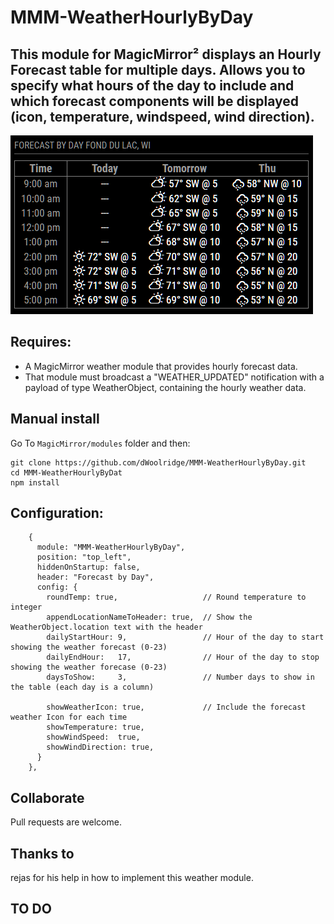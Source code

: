 # MMM-WeatherHourlyByDay
## This module for MagicMirror² displays an Hourly Forecast table for multiple days.  Allows you to specify what hours of the day to include and which forecast components will be displayed (icon, temperature, windspeed, wind direction).

![Screen shot](images/WeatherHourlyByDay.png)

## Requires:
- A MagicMirror weather module that provides hourly forecast data.
- That module must broadcast a "WEATHER_UPDATED" notification with a payload of type WeatherObject, containing the hourly weather data.


## Manual install
Go To ```MagicMirror/modules``` folder and then:
```
git clone https://github.com/dWoolridge/MMM-WeatherHourlyByDay.git
cd MMM-WeatherHourlyByDat
npm install
```
## Configuration:
```
    {
      module: "MMM-WeatherHourlyByDay",
      position: "top_left",
      hiddenOnStartup: false,
      header: "Forecast by Day",
      config: {
        roundTemp: true,                   // Round temperature to integer
        appendLocationNameToHeader: true,  // Show the WeatherObject.location text with the header
        dailyStartHour: 9,                 // Hour of the day to start showing the weather forecast (0-23)
        dailyEndHour:   17,                // Hour of the day to stop showing the weather forecase (0-23)
        daysToShow:     3,                 // Number days to show in the table (each day is a column)

        showWeatherIcon: true,             // Include the forecast weather Icon for each time
        showTemperature: true,
        showWindSpeed:  true,
        showWindDirection: true,
      }
    },

```
## Collaborate
Pull requests are welcome.

## Thanks to
rejas for his help in how to implement this weather module.

## TO DO
